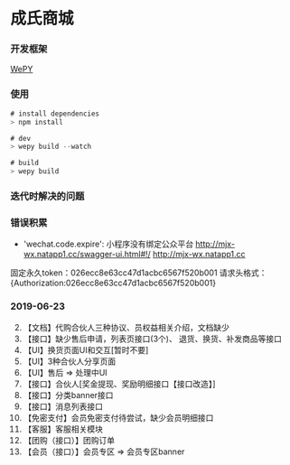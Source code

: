 # 成氏商城

### 开发框架
[WePY](https://tencent.github.io/wepy/)

### 使用
```js
# install dependencies
> npm install

# dev
> wepy build --watch

# build
> wepy build
```


### 迭代时解决的问题


### 错误积累
- 'wechat.code.expire': 小程序没有绑定公众平台
http://mjx-wx.natapp1.cc/swagger-ui.html#!/
http://mjx-wx.natapp1.cc

固定永久token：026ecc8e63cc47d1acbc6567f520b001
请求头格式：{Authorization:026ecc8e63cc47d1acbc6567f520b001}

### 2019-06-23
2. 【文档】代购合伙人三种协议、员权益相关介绍，文档缺少
4. 【接口】缺少售后申请，列表页接口(3个)、 退货、换货、补发商品等接口
5. 【UI】换货页面UI和交互[暂时不要]
6. 【UI】3种合伙人分享页面
7. 【UI】售后 => 处理中UI
9. 【接口】合伙人[奖金提现、奖励明细接口【接口改造】]
10. 【接口】分类banner接口
11. 【接口】消息列表接口
12. 【免密支付】会员免密支付待尝试，缺少会员明细接口
13. 【客服】客服相关模块
14. 【团购（接口）】团购订单
16. 【会员（接口）】会员专区 => 会员专区banner
